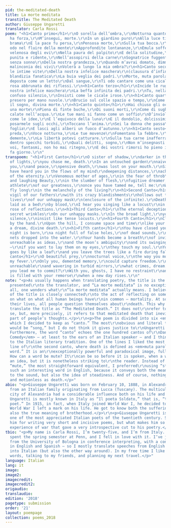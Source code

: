 ```yaml
---
pid: the-meditated-death
title: La morte meditata
transtitle: The Meditated Death
author: Giuseppe Ungaretti
translator: Carla Rossi
poem: "<h1>Canto primo</h1>\r\nO sorella dell’ombra,\r\nNotturna quanto più la luce
  ha forza,\r\nM’insegui, morte.\r\nIn un giardino puro\r\nAlla luce ti diè l’ingenua
  brama\r\nE la pace fu persa,\r\nPensosa morte,\r\nSulla tua bocca.\r\nDa quel momento\r\nTi
  odo nel fluire della mente\r\nApprofondite lontananze,\r\nEmula sofferente dell’eterno.\r\nMadre
  velenosa degli evi\r\nNella paura del palpito\r\nE della solitudine,\r\nBellezza
  punita e ridente,\r\nNell’assopirsi della carne\r\nSognatrice fuggente,\r\nAtleta
  senza sonno\r\nDella nostra grandezza,\r\nQuando m’avrai domato, dimmi:\r\nNella
  malinconia dei vivi\r\nVolerà a lungo la mia ombra?\r\n<h1>Canto secondo</h1>\r\nScava
  le intime vite\r\nDella nostra infelice maschera\r\n(clausura d’infinito)\r\nCon
  blandizia fanatica\r\nLa buia veglia dei padri.\r\nMorte, muta parola,\r\nSabbia
  deposta come un letto\r\nDal sangue,\r\nTi odo cantare come una cicala\r\nNella
  rosa abbrunata dei riflessi.\r\n<h1>Canto terzo</h1>\r\nIncide le rughe segrete\r\nDella
  nostra infelice maschera\r\nLa beffa infinita dei padri.\r\nTu, nella luce fonda,\r\nO
  confuso silenzio,\r\nInsisti come le cicale irose.\r\n<h1>Canto quarto</h1>\r\nMi
  presero per mano nuvole.\r\nBrucio sul colle spazio e tempo,\r\nCome un tuo messaggero,\r\nCome
  il sogno, divina morte.\r\n<h1>Canto quinto</h1>\r\nHai chiuso gli occhi.\r\nNasce
  una morte\r\nPiena di finte buche,\r\nDi suoni morti,\r\nCome di sugheri\r\nDi reti
  calate nell’acqua.\r\nLe tue mani si fanno come un soffio\r\nD’inviolabili lontananze,\r\nInafferrabili
  come le idee,\r\nE l’equivoco della luna\r\nE il dondolio, dolcissimi,\r\nSe vuoi
  posarmele sugli occhi,\r\nToccano l’anima.\r\nSei la donna che passa\r\nCome una
  foglia\r\nE lasci agli alberi un fuoco d’autunno.\r\n<h1>Canto sesto</h1>\r\nO bella
  preda,\r\nVoce notturna,\r\nLe tue movenze\r\nFomentano la febbre.\r\nSolo tu, memoria
  demente,\r\nLa libertà potevi catturare.\r\nSulla tua carne inafferrabile\r\nE vacillante
  dentro specchi torbidi,\r\nQuali delitti, sogno,\r\nNon m’insegnasti a consumare?\r\nCon
  voi, fantasmi, non ho mai ritegno,\r\nE dei vostri rimorsi ho pieno il cuore\r\nQuando
  fa giorno.\r\n"
transpoem: "<h1>First Canto</h1>\r\nO sister of shadow,\r\ndarker in the brightest
  of lights,\r\nyou chase me, death.\r\nIn an untouched garden\r\nnaive craving bore
  you,\r\nand peace,\r\npensive death,\r\nwas lost on your mouth.\r\nSince that moment\r\nI
  have heard you in the flows of my mind\r\ndeepening distances,\r\naching imitator
  of the eternity.\r\nVenomous mother of ages,\r\nin the fear of throb\r\nand loneliness,\r\npunished
  and laughing Beauty,\r\nin the slumber of flesh,\r\nfugitive dreamer,\r\nsleepless
  athlete\r\nof our greatness,\r\nonce you have tamed me, tell me:\r\nWill my shadow
  fly long\r\nin the melancholy of the living?\r\n<h1>Second Canto</h1>\r\nThe dark
  vigil of our fathers\r\nwith its crazy blandishments\r\nhollows out the intimate
  lives\r\nof our unhappy mask\r\n(enclosure of the infinite).\r\nDeath, still word,\r\nsand
  laid as a bed\r\nby blood,\r\nI hear you singing like a locust\r\nin the darkened
  rose of reflections.\r\n<h1>Third Canto</h1>\r\nThe eternal deception of our fathers\r\nEngraves
  secret wrinkles\r\nOn our unhappy masks.\r\nIn the broad light,\r\nyou, confused
  silence,\r\ninsist like tense locusts.\r\n<h1>Fourth Canto</h1>\r\nClouds took me
  by the hand.\r\nUpon the hill, I consume space and time\r\nlike your harbinger,\r\nlike
  a dream, divine death.\r\n<h1>Fifth canto</h1>\r\nYou have closed your eyes.\r\nA
  night is born,\r\na night full of false holes,\r\nof dead sounds,\r\nlike corks\r\nof
  nets dropped into the water.\r\nYour hands become a breath\r\nof inviolable distances,\r\nas
  unreachable as ideas,\r\nand the moon’s ambiguity\r\nand its swinging — so tender
  —\r\nif you want to lay them on my eyes,\r\nthey touch my soul.\r\nYou are the woman\r\nwho
  goes by like a leaf\r\nand you leave the trees like a fire during fall.\r\n<h1>Sixth
  canto</h1>\r\nO beautiful prey,\r\nnocturnal voice,\r\nthe way you move\r\nraises
  my fever.\r\nOnly you, demented memory,\r\ncould capture freedom.\r\nOn your flesh,
  unreachable\r\nand wavering in turbid mirrors,\r\nwhat crimes, dream,\r\ndidn’t
  you lead me to commit?\r\nWith you, ghosts, I have no restraint\r\nand my heart
  is filled with your remorse\r\nwhen a new day rises.\r\n"
note: "<p>As usually happens when translating poetry, the title is the first challenge
  presented\r\nto the translator, and “La morte meditata” is no exception. First of
  all, one wonders what\r\n“la morte meditata” actually means. I believe the meaning
  of the title is closely connected\r\nto the act of reflecting on something, to meditate
  on what on what all human beings have\r\nin common — mortality. At some point of
  their lives, all people question themselves about\r\ndeath. This why I decided to
  translate the title as “The Meditated Death.” It does not\r\nrefer to death per
  se, but, more precisely, it refers to that meditated death that inevitably\r\nbecomes
  part of people’s thoughts.</p>\r\n<p>The poem is divided into six <em>canti</em>,
  which I decided to keep as “canto.” The most\r\nobvious and literal translation
  would be “song,” but I do not think it gives justice to\r\nUngaretti’s word choice.
  Furthermore, the word “canto” echoes the one hundred cantos of\r\nDante’s <em>Divine
  Comedy</em> — at least to the ears of an Italian speaker — and I think it is a fair\r\ntribute
  to the Italian literary tradition. One of the lines I liked the most is the fifth
  line of\r\nthe second canto, where death is defined as <em>muta parola</em> — “mute
  word.” It is an\r\nexceptionally powerful and paradoxical image, full of tension:
  How can a word be mute? It\r\ncan be so before it is spoken, when a word is still
  an idea, but it is nonetheless striking to\r\nthe reader. Instead of opting for
  “mute,” the most straightforward equivalent, I preferred\r\nusing “still.” It is
  such an interesting word in English, because it conveys both the meaning\r\nrelated
  to the sound, but also the idea of steadiness. And of course, nothing can be as\r\nsteady
  and motionless as death.</p>"
abio: "<p>Giuseppe Ungaretti was born on February 10, 1888, in Alexandria, Egypt,
  from an Italian family originating from Lucca (Tuscany). The multicultural and cosmopolitan
  city of Alexandria had a considerable influence both on his life and on his work.
  Ungaretti is mostly known in Italy as “Il poeta Ssldato,” that is, “the soldier
  poet.” In 1915, in fact, when Italy joined World War I, he decided to volunteer.
  World War I left a mark on his life. He got to know both the suffering of war, but
  also the true meaning of brotherhood.</p>\r\n<p>Giuseppe Ungaretti is certainly
  one of the most appreciated Italian poets of the twentieth century. Students remember
  him for writing very short and incisive poems, but what makes him so great is his
  experience of war that gave a very introspective cut to his poetry.</p>"
tbio: "<p>My name is Carla Rossi, I’m twenty-five, and I’m from Italy. Last year I
  spent the spring semester at Penn, and I fell in love with it. I’ve just graduated
  from the University of Bologna in conference interpreting, with a concentration
  in English and Spanish — so I mostly translate speeches from English and Spanish
  into Italian (but also the other way around). In my free time I like playing with
  words, talking to my friends, and planning my next travel.</p>"
language: Italian
lang: it
image:
image2:
imagecredit:
imagecredit2:
origaudio:
translaudio:
edition: '2018'
pagetype: submission
order: '21'
layout: poempage
collection: poems_2018
---
```

